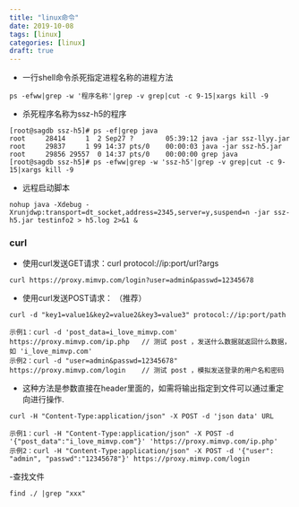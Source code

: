 ```yaml
---
title: "linux命令"
date: 2019-10-08
tags: [linux]
categories: [linux]
draft: true
---
```


- 一行shell命令杀死指定进程名称的进程方法

```
ps -efww|grep -w '程序名称'|grep -v grep|cut -c 9-15|xargs kill -9
```

- 杀死程序名称为ssz-h5的程序

```
[root@sagdb ssz-h5]# ps -ef|grep java
root     28414     1  2 Sep27 ?        05:39:12 java -jar ssz-llyy.jar
root     29837     1 99 14:37 pts/0    00:00:03 java -jar ssz-h5.jar
root     29856 29557  0 14:37 pts/0    00:00:00 grep java
[root@sagdb ssz-h5]# ps -efww|grep -w 'ssz-h5'|grep -v grep|cut -c 9-15|xargs kill -9
```

- 远程启动脚本

```
nohup java -Xdebug -Xrunjdwp:transport=dt_socket,address=2345,server=y,suspend=n -jar ssz-h5.jar testinfo2 > h5.log 2>&1 &
```



### curl
- 使用curl发送GET请求：curl protocol://ip:port/url?args
```
curl https://proxy.mimvp.com/login?user=admin&passwd=12345678  
```
 

- 使用curl发送POST请求： （推荐）
```
curl -d "key1=value1&key2=value2&key3=value3" protocol://ip:port/path
```
```
示例1：curl -d 'post_data=i_love_mimvp.com' https://proxy.mimvp.com/ip.php   // 测试 post ，发送什么数据就返回什么数据，如 'i_love_mimvp.com'
示例2：curl -d "user=admin&passwd=12345678" https://proxy.mimvp.com/login    // 测试 post ，模拟发送登录的用户名和密码
```
 
- 这种方法是参数直接在header里面的，如需将输出指定到文件可以通过重定向进行操作.
```
curl -H "Content-Type:application/json" -X POST -d 'json data' URL
```
```
示例1：curl -H "Content-Type:application/json" -X POST -d '{"post_data":"i_love_mimvp.com"}' 'https://proxy.mimvp.com/ip.php'
示例2：curl -H "Content-Type:application/json" -X POST -d '{"user": "admin", "passwd":"12345678"}' https://proxy.mimvp.com/login  
```

-查找文件
```
find ./ |grep "xxx"
```